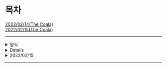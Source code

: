  # 목차

 [2022/02/14(The Coala)](https://github.com/urous3814/urous3814/blob/main/Development_log.md#20220214)   
 [2022/02/15(The Coala)](https://github.com/urous3814/urous3814/blob/main/Development_log.md#20220215)
  
---

<details>
<summary>양식</summary>
<div markdown="1">
  
---

## 날짜

### [프로젝트명](프로젝트 레포 링크)

#### 프로그램명
  
  * 주요변경사항(보충설명)
    * 하위 변경사항
      * 하위 변경사항 설명

#### 회의
  
  * 활동명
    * 주요 내용
      * 결과 및 보충내용
  
</div>
</details>

<details>
<h2>2022/02/14</h2>
<div markdown="1">  
 
---

## 2022/02/14

### [The Coala](https://github.com/urous3814/TheCoala_Dev/tree/main/02/14)

#### Coala Windows Server

 * ListBox2 접속학생 표기방법, 저장방법 변동(id -> id,name / ~~배열에 저장~~ )
   * SUNCHUL function 수정
     * name값 받아오는 sql 추가
   * Check_Login function 수정
     * logout시 표기되는 요소 id > name 수정
   * user interface 표기되는 요소 name 으로 수정
  
 * Coala Server 원격 종료 수단 제작(redis/RestAPI 사용)
   * RestAPI 기능 제작
   * Thread 기능추가, **수정필요**
   
 * id, name 값 제대로 저장 안된것들 수정(API, mysql)
   * teacher, teacher_name, teacher_id, Teacher, Teacher_Check 변수 제대로 매칭 안된 값들 수정, **변수 정리 및 통합 필요**
   
#### Coala Meeting
  
  * 전체 프로세스 테스트 진행 (Client 24대 사용)
    * Client 비정상 Close(Terminate)시 DB에 Login_Status 변경 안되는 오류 발생
       *  서버에서 DB Login_Status 변경 기능 도입하기로 결정   
    * 서버 원격 접속해제 기능 필요함 
      * 기능 추가, **테스트 필요**   
    * Wifi 강제 종료로 인한 Client 비정상 Disconnect 시 Reconnect 기능에서 오류발생   

  * 회의 진행
    * 보완사항
      1. Problem 다중 전송 기능 필요 (구현)
      2. Connection Check 시 Timer 을 활용해 Reconnect 기능 구현 (구현)(테스트 완료)
      3. API 강희쌤ver로 변경 필요 **(미구현)**
 
 ---
 
</div>
</details>
  
<details>
<summary>2022/02/15</summary>
<div markdown="1">  
  
 ---

## 2022/02/15

### [The Coala](https://github.com/urous3814/TheCoala_Dev/tree/main/02/15)

#### Coala Windows Server
  
  * Coala Server 원격 종료 수단 제작
    * key: ID_Tcheck / value: Logout 을 redis에서 수신해 원격 종료
      * Thread에 id_Tcheck 값들 받아와 Logout이면 ServerLogout() function 수행   
        CodeSubmit이면 CodeSubmitClick function 수행
      * Server의 Form1->Close function 수행 시 프로세스에 Server가 남아있는 버그 발생
        * 현재 Form10 Show로 대체함
   * Login_Check function 에서 Logout한 User Name 표기 오류 해결

#### Coala Meating
  
  * 회의 진행
    * Coala Client 디자인 변경 필요
      * Client의 Answer Panel을 위에서 왼쪽으로 옮기기
      * Client의 Compile, SendCode 버튼 중앙으로 옮기기(미정)
    * Coala API 사용시 key: ID_Tcheck의 value에 요청 사항(CodeSubmit, Logout)을 넣어서 보내기
 
 ---
 
</div>
</details>

---
  

